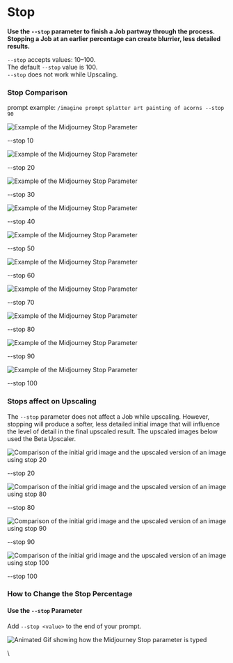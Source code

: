# Stop

**Use the `--stop` parameter to finish a Job partway through the process. Stopping a Job at an earlier percentage can create blurrier, less detailed results.**

`--stop` accepts values: 10–100.\
The default `--stop` value is 100.\
`--stop` does not work while Upscaling.



### Stop Comparison <a href="#stop-comparison" id="stop-comparison"></a>

prompt example: `/imagine prompt` `splatter art painting of acorns --stop 90`

![Example of the Midjourney Stop Parameter](https://cdn.document360.io/3040c2b6-fead-4744-a3a9-d56d621c6c7e/Images/Documentation/MJ\_Stop\_10.png)

\--stop 10

![Example of the Midjourney Stop Parameter](https://cdn.document360.io/3040c2b6-fead-4744-a3a9-d56d621c6c7e/Images/Documentation/MJ\_Stop\_20.png)

\--stop 20

![Example of the Midjourney Stop Parameter](https://cdn.document360.io/3040c2b6-fead-4744-a3a9-d56d621c6c7e/Images/Documentation/MJ\_Stop\_30.png)

\--stop 30

![Example of the Midjourney Stop Parameter](https://cdn.document360.io/3040c2b6-fead-4744-a3a9-d56d621c6c7e/Images/Documentation/MJ\_Stop\_40.png)

\--stop 40

![Example of the Midjourney Stop Parameter](https://cdn.document360.io/3040c2b6-fead-4744-a3a9-d56d621c6c7e/Images/Documentation/MJ\_Stop\_50.png)

\--stop 50

![Example of the Midjourney Stop Parameter](https://cdn.document360.io/3040c2b6-fead-4744-a3a9-d56d621c6c7e/Images/Documentation/MJ\_Stop\_60.png)

\--stop 60

![Example of the Midjourney Stop Parameter](https://cdn.document360.io/3040c2b6-fead-4744-a3a9-d56d621c6c7e/Images/Documentation/MJ\_Stop\_70.png)

\--stop 70

![Example of the Midjourney Stop Parameter](https://cdn.document360.io/3040c2b6-fead-4744-a3a9-d56d621c6c7e/Images/Documentation/MJ\_Stop\_80.png)

\--stop 80

![Example of the Midjourney Stop Parameter](https://cdn.document360.io/3040c2b6-fead-4744-a3a9-d56d621c6c7e/Images/Documentation/MJ\_Stop\_90.png)

\--stop 90

![Example of the Midjourney Stop Parameter](https://cdn.document360.io/3040c2b6-fead-4744-a3a9-d56d621c6c7e/Images/Documentation/MJ\_stop\_100.png)

\--stop 100



### Stops affect on Upscaling <a href="#stops-affect-on-upscaling" id="stops-affect-on-upscaling"></a>

The `--stop` parameter does not affect a Job while upscaling. However, stopping will produce a softer, less detailed initial image that will influence the level of detail in the final upscaled result. The upscaled images below used the Beta Upscaler.

![Comparison of the initial grid image and the upscaled version of an image using stop 20](https://cdn.document360.io/3040c2b6-fead-4744-a3a9-d56d621c6c7e/Images/Documentation/MJ\_Stop\_Up\_20.png)

\--stop 20

![Comparison of the initial grid image and the upscaled version of an image using stop 80](https://cdn.document360.io/3040c2b6-fead-4744-a3a9-d56d621c6c7e/Images/Documentation/MJ\_Stop\_Up\_80.png)

\--stop 80

![Comparison of the initial grid image and the upscaled version of an image using stop 90](https://cdn.document360.io/3040c2b6-fead-4744-a3a9-d56d621c6c7e/Images/Documentation/MJ\_Stop\_Up\_90.png)

\--stop 90

![Comparison of the initial grid image and the upscaled version of an image using stop 100](https://cdn.document360.io/3040c2b6-fead-4744-a3a9-d56d621c6c7e/Images/Documentation/MJ\_Stop\_Up\_100.png)

\--stop 100



### How to Change the Stop Percentage <a href="#how-to-change-the-stop-percentage" id="how-to-change-the-stop-percentage"></a>

#### Use the `--stop` Parameter

Add `--stop <value>` to the end of your prompt.

![Animated Gif showing how the Midjourney Stop parameter is typed](https://cdn.document360.io/3040c2b6-fead-4744-a3a9-d56d621c6c7e/Images/Documentation/MJ\_Parameter\_Stop.gif)

\
